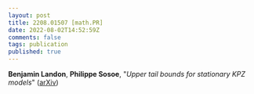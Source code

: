 ```yaml
---
layout: post
title: 2208.01507 [math.PR]
date: 2022-08-02T14:52:59Z
comments: false
tags: publication
published: true
---
```


<b>Benjamin Landon</b>, <b>Philippe Sosoe</b>, "<i>Upper tail bounds for stationary KPZ models</i>" ([arXiv](http://arxiv.org/abs/2208.01507v1))
